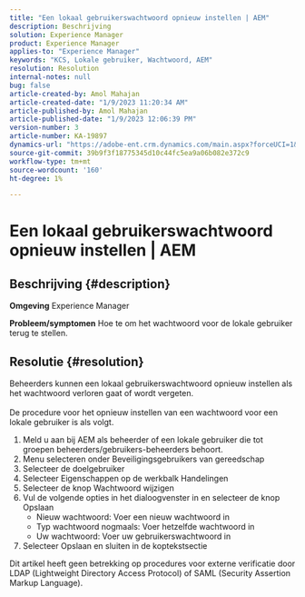 ```yaml
---
title: "Een lokaal gebruikerswachtwoord opnieuw instellen | AEM"
description: Beschrijving
solution: Experience Manager
product: Experience Manager
applies-to: "Experience Manager"
keywords: "KCS, Lokale gebruiker, Wachtwoord, AEM"
resolution: Resolution
internal-notes: null
bug: false
article-created-by: Amol Mahajan
article-created-date: "1/9/2023 11:20:34 AM"
article-published-by: Amol Mahajan
article-published-date: "1/9/2023 12:06:39 PM"
version-number: 3
article-number: KA-19897
dynamics-url: "https://adobe-ent.crm.dynamics.com/main.aspx?forceUCI=1&pagetype=entityrecord&etn=knowledgearticle&id=90cdeaa0-0f90-ed11-aad1-6045bd0067ea"
source-git-commit: 39b9f3f18775345d10c44fc5ea9a06b082e372c9
workflow-type: tm+mt
source-wordcount: '160'
ht-degree: 1%

---
```


# Een lokaal gebruikerswachtwoord opnieuw instellen | AEM

## Beschrijving {#description}

<b>Omgeving</b>
Experience Manager


<b>Probleem/symptomen</b>
Hoe te om het wachtwoord voor de lokale gebruiker terug te stellen.




## Resolutie {#resolution}

Beheerders kunnen een lokaal gebruikerswachtwoord opnieuw instellen als het wachtwoord verloren gaat of wordt vergeten.<br><br>
De procedure voor het opnieuw instellen van een wachtwoord voor een lokale gebruiker is als volgt.

1. Meld u aan bij AEM als beheerder of een lokale gebruiker die tot groepen beheerders/gebruikers-beheerders behoort.
2. Menu selecteren onder Beveiligingsgebruikers van gereedschap
3. Selecteer de doelgebruiker
4. Selecteer Eigenschappen op de werkbalk Handelingen
5. Selecteer de knop Wachtwoord wijzigen
6. Vul de volgende opties in het dialoogvenster in en selecteer de knop Opslaan
   - Nieuw wachtwoord: Voer een nieuw wachtwoord in
   - Typ wachtwoord nogmaals: Voer hetzelfde wachtwoord in
   - Uw wachtwoord: Voer uw gebruikerswachtwoord in
7. Selecteer Opslaan en sluiten in de koptekstsectie


Dit artikel heeft geen betrekking op procedures voor externe verificatie door LDAP (Lightweight Directory Access Protocol) of SAML (Security Assertion Markup Language).
